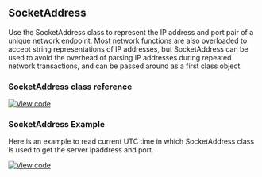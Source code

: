 ## SocketAddress

Use the SocketAddress class to represent the IP address and port pair of a unique network endpoint. Most network functions are also overloaded to accept string representations of IP addresses, but SocketAddress can be used to avoid the overhead of parsing IP addresses during repeated network transactions, and can be passed around as a first class object.

### SocketAddress class reference

[![View code](https://www.mbed.com/embed/?type=library)](https://os.mbed.com/docs/v5.6/mbed-os-api-doxy/class_socket_address.html)

### SocketAddress Example

Here is an example to read current UTC time in which SocketAddress class is used to get the server ipaddress and port.

[![View code](https://www.mbed.com/embed/?url=https://os.mbed.com/users/deepikabhavnani/code/mbed-os-example-udp-sockets/)](https://os.mbed.com/users/deepikabhavnani/code/mbed-os-example-udp-sockets/main.cpp)
